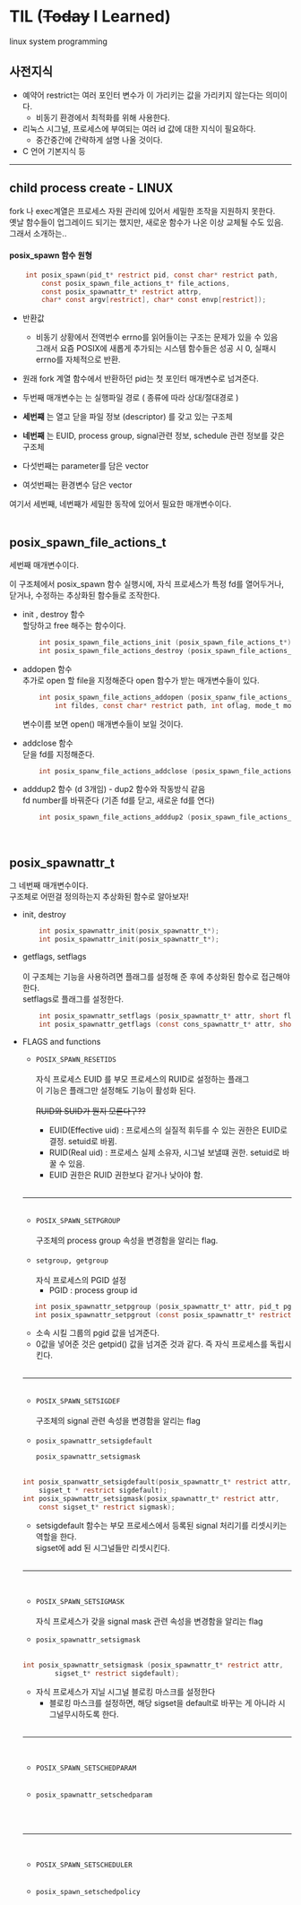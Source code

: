 
# __TIL__ (~~Today~~ I Learned)
linux system programming

사전지식
--------

+ 예약어 restrict는 여러 포인터 변수가 이 가리키는 값을 가리키지 않는다는 의미이다.
    + 비동기 환경에서 최적화를 위해 사용한다. 
+ 리눅스 시그널, 프로세스에 부여되는 여러 id 값에 대한 지식이 필요하다.
    + 중간중간에 간략하게 설명 나올 것이다.
+ C 언어 기본지식 등 

------------------------

child process create - LINUX
------

fork 나 exec계열은 프로세스 자원 관리에 있어서 세밀한 조작을 지원하지 못한다.<br/>
옛날 함수들이 업그레이드 되기는 했지만, 새로운 함수가 나온 이상 교체될 수도 있음.
그래서 소개하는..


#### posix_spawn 함수 원형


```c
    int posix_spawn(pid_t* restrict pid, const char* restrict path, 
        const posix_spawn_file_actions_t* file_actions,
        const posix_spawnattr_t* restrict attrp,
        char* const argv[restrict], char* const envp[restrict]);
```    
 
 * 반환값
    + 비동기 상황에서 전역번수 errno를 읽어들이는 구조는 문제가 있을 수 있음<br/>그래서 요즘 POSIX에 새롭게 추가되는 시스템 함수들은 성공 시 0, 실패시 errno를 자체적으로 반환.

 * 원래 fork 계열 함수에서 반환하던 pid는 첫 포인터 매개변수로 넘겨준다.
 * 두번째 매개변수는 는 실행파일 경로 ( 종류에 따라 상대/절대경로 )
 * __세번쨰__ 는 열고 닫을 파일 정보 (descriptor) 를 갖고 있는 구조체
 * __네번째__ 는 EUID, process group, signal관련 정보, schedule 관련 정보를 갖은 구조체
 * 다섯번째는 parameter를 담은 vector
 * 여섯번째는 환경변수 담은 vector

 여기서 세번째, 네번째가 세밀한 동작에 있어서 필요한 매개변수이다. 
<br><br>
 ## posix_spawn_file_actions_t

세번째 매개변수이다.<br/>

이 구조체에서 posix_spawn 함수 실행시에, 자식 프로세스가 특정 fd를 열어두거나, 닫거나, 수정하는 추상화된 함수들로 조작한다.

* init , destroy 함수<br/>
할당하고 free 해주는 함수이다.
    ```c
        int posix_spawn_file_actions_init (posix_spawn_file_actions_t*);
        int posix_spawn_file_actions_destroy (posix_spawn_file_actions_t*);
    ```
* addopen 함수<br/>
추가로 open 할 file을 지정해준다
open 함수가 받는 매개변수들이 있다.
    ```c
        int posix_spawn_file_actions_addopen (posix_spanw_file_actions_t* file actions,
            int fildes, const char* restrict path, int oflag, mode_t mode);
    ```
   변수이름 보면 open() 매개변수들이 보일 것이다.

* addclose 함수<br>
닫을 fd를 지정해준다.
    ```c
        int posix_spanw_file_actions_addclose (posix_spawn_file_actions_t* file_actions, int fildes);
    ```
* adddup2 함수 (d 3개임) - dup2 함수와 작동방식 같음<br>
fd number를 바꿔준다 (기존 fd를 닫고, 새로운 fd를 연다)
    ```c    
        int posix_spawn_file_actions_adddup2 (posix_spawn_file_actions_t* file_actions, int fildes, int newfildes);
    ```
<br>

## posix_spawnattr_t

그 네번째 매개변수이다.<br>
구조체로 어떤걸 정의하는지 추상화된 함수로 알아보자!

* init, destroy
    ```c
        int posix_spawnattr_init(posix_spawnattr_t*);
        int posix_spawnattr_init(posix_spawnattr_t*);
    ```
* getflags, setflags<br><br>
이 구조체는 기능을 사용하려면 플래그를 설정해 준 후에 추상화된 함수로 접근해야 한다.<br>
setflags로 플래그를 설정한다.
    ```c
        int posix_spawnattr_setflags (posix_spawnattr_t* attr, short flags);
        int posix_spawnattr_getflags (const cons_spawnattr_t* attr, short *restrict flags);
    ```
+ FLAGS and functions
    + <code>POSIX_SPAWN_RESETIDS </code><br><br>
    자식 프로세스 EUID 를 부모 프로세스의 RUID로 설정하는 플래그<br>
    이 기능은 플래그만 설정해도 기능이 활성화 된다.<br><br>
    ~~RUID와 SUID가 뭔지 모른다구??~~<br>
    
        + EUID(Effective uid) : 프로세스의 실질적 휘두를 수 있는 권한은 EUID로 결정. setuid로 바뀜. 
        + RUID(Real uid) : 프로세스 실제 소유자, 시그널 보낼떄 권한.
        setuid로 바꿀 수 있음.
        + EUID 권한은 RUID 권한보다 같거나 낮아야 함.

    <br>

    ---------
    
    <br>

    + <code>POSIX_SPAWN_SETPGROUP</code><br><br>
    구조체의 process group 속성을 변경함을 알리는 flag.
    
    <br>

    + <code>setgroup, getgroup</code><br><br>
    자식 프로세스의 PGID 설정
        + PGID : process group id
     ```c       
        int posix_spawnattr_setpgroup (posix_spawnattr_t* attr, pid_t pgroup);
        int posix_spawnattr_setpgrout (const posix_spawnattr_t* restrict attr, pid_t* restrict pgroup);
    ```
    
    + 소속 시킬 그룹의 pgid 값을 넘겨준다.
    + 0값을 넣어준 것은 getpid() 값을 넘겨준 것과 같다. 즉 자식 프로세스를 독립시킨다.

    <br>

    ---------------------

    <br>

    + <code>POSIX_SPAWN_SETSIGDEF</code><br><br>
    구조체의 signal 관련 속성을 변경함을 알리는 flag

    <br>

    + <code>posix_spawnattr_setsigdefault<br>
    posix_spawnattr_setsigmask</code><br><br>
    ```c
    int posix_spanwattr_setsigdefault(posix_spawnattr_t* restrict attr, 
        sigset_t * restrict sigdefault);
    int posix_spawnattr_setsigmask(posix_spawnattr_t* restrict attr, 
        const sigset_t* restrict sigmask);
    ```
    
    + setsigdefault 함수는 부모 프로세스에서 등록된 signal 처리기를 리셋시키는 역할을 한다.<br>sigset에 add 된 시그널들만 리셋시킨다. 
    

    <br>

    -----------------------

    <br>
    
    + <code>POSIX_SPAWN_SETSIGMASK</code><br><br>
    자식 프로세스가 갖을 signal mask 관련 속성을 변경함을 알리는 flag 

    + <code>posix_spawnattr_setsigmask</code><br><br>
    ```C
    int posix_spawnattr_setsigmask (posix_spawnattr_t* restrict attr,
            sigset_t* restrict sigdefault);
    ```
    + 자식 프로세스가 지닐 시그널 블로킹 마스크를 설정한다
        + 블로킹 마스크를 설정하면, 해당 sigset을 default로 바꾸는 게 아니라 시그널무시하도록 한다.

    <br>

    -------

    <br>

    + <code>POSIX_SPAWN_SETSCHEDPARAM</code><br><br>

    + <code>posix_spawnattr_setschedparam</code><br><br>

    <br>
    
    ------

    <br>

    + <code>POSIX_SPAWN_SETSCHEDULER</code><br><br>

    + <code>posix_spawn_setschedpolicy</code><br><br>
